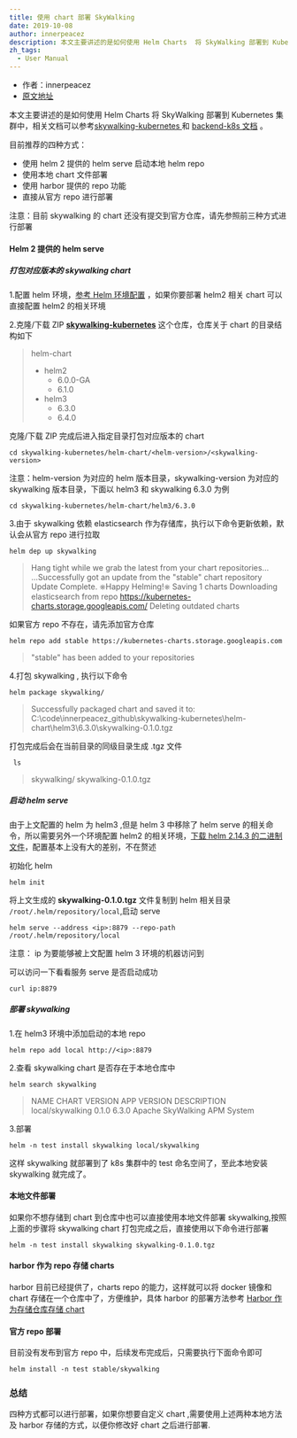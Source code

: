 ```yaml
---
title: 使用 chart 部署 SkyWalking
date: 2019-10-08
author: innerpeacez
description: 本文主要讲述的是如何使用 Helm Charts  将 SkyWalking 部署到 Kubernetes 集群中。
zh_tags:
  - User Manual
---
```


- 作者：innerpeacez
- [原文地址](https://ipzgo.top/2019-10-08-%E5%A6%82%E4%BD%95%E4%BD%BF%E7%94%A8-helm-chart-%E9%83%A8%E7%BD%B2-skywalking/)

本文主要讲述的是如何使用 Helm Charts 将 SkyWalking 部署到 Kubernetes 集群中，相关文档可以参考[skywalking-kubernetes ](https://github.com/apache/skywalking-kubernetes)和 [backend-k8s 文档](https://github.com/apache/skywalking/blob/master/docs/en/setup/backend/backend-k8s.md) 。

目前推荐的四种方式：

- 使用 helm 2 提供的 helm serve 启动本地 helm repo
- 使用本地 chart 文件部署
- 使用 harbor 提供的 repo 功能
- 直接从官方 repo 进行部署

注意：目前 skywalking 的 chart 还没有提交到官方仓库，请先参照前三种方式进行部署

#### Helm 2 提供的 helm serve

##### **打包对应版本的 skywalking chart**

1.配置 helm 环境，[参考 Helm 环境配置](https://ipzgo.top/2019-07-26-Windows-%E4%BD%BF%E7%94%A8-helm3-%E5%92%8C-kubectl/) ，如果你要部署 helm2 相关 chart 可以直接配置 helm2 的相关环境

2.克隆/下载 ZIP [**skywalking-kubernetes**](https://github.com/apache/skywalking-kubernetes) 这个仓库，仓库关于 chart 的目录结构如下

> helm-chart
>
> - helm2
>   - 6.0.0-GA
>   - 6.1.0
> - helm3
>   - 6.3.0
>   - 6.4.0

克隆/下载 ZIP 完成后进入指定目录打包对应版本的 chart

```shell
cd skywalking-kubernetes/helm-chart/<helm-version>/<skywalking-version>
```

注意：helm-version 为对应的 helm 版本目录，skywalking-version 为对应的 skywalking 版本目录，下面以 helm3 和 skywalking 6.3.0 为例

```shell
cd skywalking-kubernetes/helm-chart/helm3/6.3.0
```

3.由于 skywalking 依赖 elasticsearch 作为存储库，执行以下命令更新依赖，默认会从官方 repo 进行拉取

```shell
helm dep up skywalking
```

> Hang tight while we grab the latest from your chart repositories...
> ...Successfully got an update from the "stable" chart repository
> Update Complete. ⎈Happy Helming!⎈
> Saving 1 charts
> Downloading elasticsearch from repo https://kubernetes-charts.storage.googleapis.com/
> Deleting outdated charts

如果官方 repo 不存在，请先添加官方仓库

```shell
helm repo add stable https://kubernetes-charts.storage.googleapis.com
```

> "stable" has been added to your repositories

4.打包 skywalking , 执行以下命令

```shell
helm package skywalking/
```

> Successfully packaged chart and saved it to: C:\code\innerpeacez_github\skywalking-kubernetes\helm-chart\helm3\6.3.0\skywalking-0.1.0.tgz

打包完成后会在当前目录的同级目录生成 .tgz 文件

```
 ls
```

> skywalking/ skywalking-0.1.0.tgz

##### 启动 helm serve

由于上文配置的 helm 为 helm3 ,但是 helm 3 中移除了 helm serve 的相关命令，所以需要另外一个环境配置 helm2 的相关环境，[下载 helm 2.14.3 的二进制文件](https://github.com/helm/helm/releases/tag/v2.14.3)，配置基本上没有大的差别，不在赘述

初始化 helm

```shelm
helm init
```

将上文生成的 **skywalking-0.1.0.tgz** 文件复制到 helm 相关目录 `/root/.helm/repository/local`,启动 serve

```shell
helm serve --address <ip>:8879 --repo-path /root/.helm/repository/local
```

注意： ip 为要能够被上文配置 helm 3 环境的机器访问到

可以访问一下看看服务 serve 是否启动成功

```shell
curl ip:8879
```

##### 部署 skywalking

1.在 helm3 环境中添加启动的本地 repo

```shell
helm repo add local http://<ip>:8879
```

2.查看 skywalking chart 是否存在于本地仓库中

```shell
helm search skywalking
```

> NAME CHART VERSION APP VERSION DESCRIPTION  
> local/skywalking 0.1.0 6.3.0 Apache SkyWalking APM System

3.部署

```shell
helm -n test install skywalking local/skywalking
```

这样 skywalking 就部署到了 k8s 集群中的 test 命名空间了，至此本地安装 skywalking 就完成了。

#### 本地文件部署

如果你不想存储到 chart 到仓库中也可以直接使用本地文件部署 skywalking,按照上面的步骤将 skywalking chart 打包完成之后，直接使用以下命令进行部署

```shell
helm -n test install skywalking skywalking-0.1.0.tgz
```

#### harbor 作为 repo 存储 charts

harbor 目前已经提供了，charts repo 的能力，这样就可以将 docker 镜像和 chart 存储在一个仓库中了，方便维护，具体 harbor 的部署方法参考 [Harbor 作为存储仓库存储 chart](https://ipzgo.top/2019-07-26-Helm-3-%E4%BD%BF%E7%94%A8-harbor-%E4%BD%9C%E4%B8%BA%E4%BB%93%E5%BA%93%E5%AD%98%E5%82%A8-charts/)

#### 官方 repo 部署

目前没有发布到官方 repo 中，后续发布完成后，只需要执行下面命令即可

```shell
helm install -n test stable/skywalking
```

### 总结

四种方式都可以进行部署，如果你想要自定义 chart ,需要使用上述两种本地方法及 harbor 存储的方式，以便你修改好 chart 之后进行部署.
